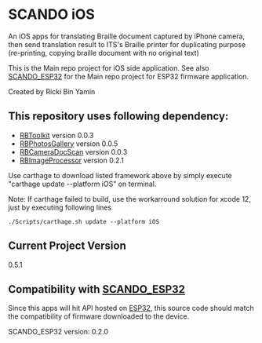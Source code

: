 # SCANDO iOS
An iOS apps for translating Braille document captured by iPhone camera, then send translation result to ITS's Braille printer for duplicating purpose (re-printing, copying braille document with no original text)

This is the Main repo project for iOS side application. See also [SCANDO_ESP32](https://github.com/rickirby/SCANDO_ESP32) for the Main repo project for ESP32 firmware application.

Created by Ricki Bin Yamin

## This repository uses following dependency:
- [RBToolkit](https://github.com/rickirby/RBToolkit) version 0.0.3
- [RBPhotosGallery](https://github.com/rickirby/RBPhotosGallery) version 0.0.5
- [RBCameraDocScan](https://github.com/rickirby/RBCameraDocScan) version 0.0.3
- [RBImageProcessor](https://github.com/rickirby/RBImageProcessor) version 0.2.1

Use carthage to download listed framework above by simply execute "carthage update --platform iOS" on terminal. 

Note: If carthage failed to build, use the workarround solution for xcode 12, just by executing following lines

```
./Scripts/carthage.sh update --platform iOS
```

## Current Project Version
0.5.1

## Compatibility with [SCANDO_ESP32](https://github.com/rickirby/SCANDO_ESP32)
Since this apps will hit API hosted on [ESP32](https://www.espressif.com/en/products/socs/esp32), this source code should match the compatibility of firmware downloaded to the device.

SCANDO_ESP32 version: 0.2.0

